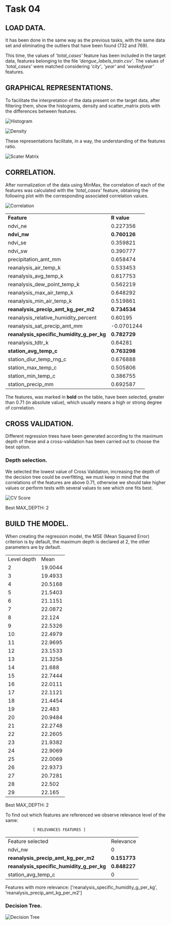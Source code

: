 # Task 04

## LOAD DATA.
It has been done in the same way as the previous tasks, with the same data set and eliminating the outliers that have been found (732 and 769).

This time, the values of _'total_cases'_ feature has been included in the target data, features belonging to the file _'dengue_labels_train.csv'_.
The values of _'total_cases'_ were matched considering _'city'_, _'year'_ and _'weekofyear'_ features.

## GRAPHICAL REPRESENTATIONS.

To facilitate the interpretation of the data present on the target data, after filtering them, show the histograms, density and scatter_matrix plots with the differences between features.

![Histogram][1]  

![Density][2]

These representations facilitate, in a way, the understanding of the features ratio.

![Scater Matrix][3]

## CORRELATION.

After normalization of the data using MinMax, the correlation of each of the features was calculated with the _'total_cases'_ feature, obtaining the following plot with the corresponding associated correlation values.

![Correlation][4]  

|  |  |
| -- | -- |
| __Feature__ | __R value__ |
| ndvi_ne | 0.227356 |
| __ndvi_nw__ | __0.760126__ |
| ndvi_se | 0.359821 |
| ndvi_sw | 0.390777 |
| precipitation_amt_mm | 0.658474 |
| reanalysis_air_temp_k | 0.533453 |
| reanalysis_avg_temp_k | 0.617753 |
| reanalysis_dew_point_temp_k | 0.562219 |
| reanalysis_max_air_temp_k | 0.648292 |
| reanalysis_min_air_temp_k | 0.519861 |
| __reanalysis_precip_amt_kg_per_m2__ | __0.734534__ |
| reanalysis_relative_humidity_percent | 0.60195 |
| reanalysis_sat_precip_amt_mm | -0.0701244 |
| __reanalysis_specific_humidity_g_per_kg__ | __0.782729__ |
| reanalysis_tdtr_k | 0.64281 |
| __station_avg_temp_c__ | __0.763298__ |
| station_diur_temp_rng_c | 0.676888 |
| station_max_temp_c | 0.505806 |
| station_min_temp_c | 0.386755 |
| station_precip_mm | 0.692587 |
</center>

The features, was marked in __bold__ on the table, have been selected, greater than 0.71 (in absolute value), which usually means a high or strong degree of correlation. 


## CROSS VALIDATION.
Different regression trees have been generated according to the maximum depth of these and a cross-validation has been carried out to choose the best option.

### Depth selection.
We selected the lowest value of Cross Validation, increasing the depth of the decision tree could be overfitting, we must keep in mind that the correlations of the features are above 0.71, otherwise we should take higher values or perform tests with several values to see which one fits best.

![CV Score][5]

Best MAX_DEPTH: 2


## BUILD THE MODEL.

When creating the regression model, the MSE (Mean Squared Error) criterion is by default, the maximum depth is declared at 2, the other parameters are by default.

|  |  |
| -- | -- |
| Level depth | Mean | Standard Deviation |
|  2 | 19.0044 |  +/- 14.3986135116 |
|  3 | 19.4933 |  +/- 14.847248468 |
|  4 | 20.5168 |  +/- 16.0544748648 |
|  5 | 21.5403 |  +/- 16.4651097573 |
|  6 | 21.1151 | +/- 18.455424585 |
|  7 | 22.0872 | +/- 16.9204951223 |
|  8 | 22.124  | +/- 16.2964483219 |
|  9 | 22.5326 | +/- 16.1487113534 |
| 10 | 22.4979 | +/- 15.6147082482 |
| 11 | 22.9695 | +/- 17.0185578321 |
| 12 | 23.1533 | +/- 17.4850772745 |
| 13 | 21.3258 | +/- 16.1742677446 |
| 14 | 21.688  | +/- 17.1866991109 |
| 15 | 22.7444 | +/- 17.5363523251 |
| 16 | 22.0111 | +/- 15.8740074096 |
| 17 | 22.1121 | +/- 16.4805132101 |
| 18 | 21.4454 | +/- 16.4707974135 |
| 19 | 22.483  | +/- 18.0167704447 |
| 20 | 20.9484 | +/- 16.695271736 |
| 21 | 22.2748 | +/- 16.0361343495 |
| 22 | 22.2605 | +/- 17.361780613 |
| 23 | 21.9382 | +/- 16.2117663034 |
| 24 | 22.9069 | +/- 17.9040090419 |
| 25 | 22.0069 | +/- 16.1651787651 |
| 26 | 22.9373 | +/- 17.7526872516 |
| 27 | 20.7281 | +/- 16.317407424 |
| 28 | 22.502  | +/- 17.0106518282 |
| 29 | 22.165  | +/- 16.1200614316 |

Best MAX_DEPTH: 2

To find out which features are referenced we observe relevance level of the same:

                [ RELEVANCES FEATURES ]
|  |  |
| -- | -- |
| Feature selected | Relevance |
| ndvi_nw | 0 |
| __reanalysis_precip_amt_kg_per_m2__ | __0.151773__ |
| __reanalysis_specific_humidity_g_per_kg__ | __0.848227__ |
| station_avg_temp_c | 0 |

Features with more relevance: 
        ['reanalysis_specific_humidity_g_per_kg', 'reanalysis_precip_amt_kg_per_m2']

### Decision Tree.

![Decision Tree][6]  

[1]:
https://github.com/grego1201/MACHINE-LEARNING-TECHNIQUES/blob/master/task_04/images/hist.png
[2]:
 https://github.com/grego1201/MACHINE-LEARNING-TECHNIQUES/blob/master/task_04/images/density.png
[3]:
https://github.com/grego1201/MACHINE-LEARNING-TECHNIQUES/blob/master/task_04/images/scater_matrix.png
[4]:
 https://github.com/grego1201/MACHINE-LEARNING-TECHNIQUES/blob/master/task_04/images/correlation.png
[5]:
https://github.com/grego1201/MACHINE-LEARNING-TECHNIQUES/blob/master/task_04/images/max_depth.png?raw=true
[6]:
https://github.com/grego1201/MACHINE-LEARNING-TECHNIQUES/blob/master/task_04/images/decision_tree_mse.png
